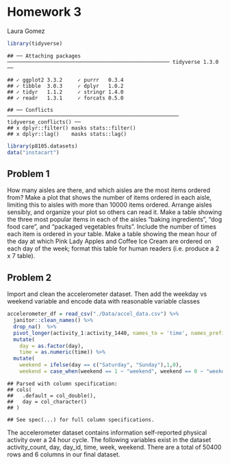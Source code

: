 Homework 3
================
Laura Gomez

``` r
library(tidyverse)
```

    ## ── Attaching packages ───────────────────────────────────────────────────── tidyverse 1.3.0 ──

    ## ✓ ggplot2 3.3.2     ✓ purrr   0.3.4
    ## ✓ tibble  3.0.3     ✓ dplyr   1.0.2
    ## ✓ tidyr   1.1.2     ✓ stringr 1.4.0
    ## ✓ readr   1.3.1     ✓ forcats 0.5.0

    ## ── Conflicts ──────────────────────────────────────────────────────── tidyverse_conflicts() ──
    ## x dplyr::filter() masks stats::filter()
    ## x dplyr::lag()    masks stats::lag()

``` r
library(p8105.datasets)
data("instacart")
```

## Problem 1

How many aisles are there, and which aisles are the most items ordered
from? Make a plot that shows the number of items ordered in each aisle,
limiting this to aisles with more than 10000 items ordered. Arrange
aisles sensibly, and organize your plot so others can read it. Make a
table showing the three most popular items in each of the aisles “baking
ingredients”, “dog food care”, and “packaged vegetables fruits”. Include
the number of times each item is ordered in your table. Make a table
showing the mean hour of the day at which Pink Lady Apples and Coffee
Ice Cream are ordered on each day of the week; format this table for
human readers (i.e. produce a 2 x 7 table).

## Problem 2

Import and clean the accelerometer dataset. Then add the weekday vs
weekend variable and encode data with reasonable variable classes

``` r
accelerometer_df = read_csv("./Data/accel_data.csv") %>%
  janitor::clean_names() %>%
  drop_na()  %>%
  pivot_longer(activity_1:activity_1440, names_to = 'time', names_prefix = 'activity_', values_to = 'activity_count') %>% 
  mutate(
    day = as.factor(day), 
    time = as.numeric(time)) %>% 
  mutate(
    weekend = ifelse(day == c("Saturday", "Sunday"),1,0), 
    weekend = case_when(weekend == 1 ~ "weekend", weekend == 0 ~ "weekday" ))
```

    ## Parsed with column specification:
    ## cols(
    ##   .default = col_double(),
    ##   day = col_character()
    ## )

    ## See spec(...) for full column specifications.

The accelerometer dataset contains information self-reported physical
activity over a 24 hour cycle. The following variables exist in the
dataset activity\_count, day, day\_id, time, week, weekend. There are a
total of 50400 rows and 6 columns in our final dataset.
